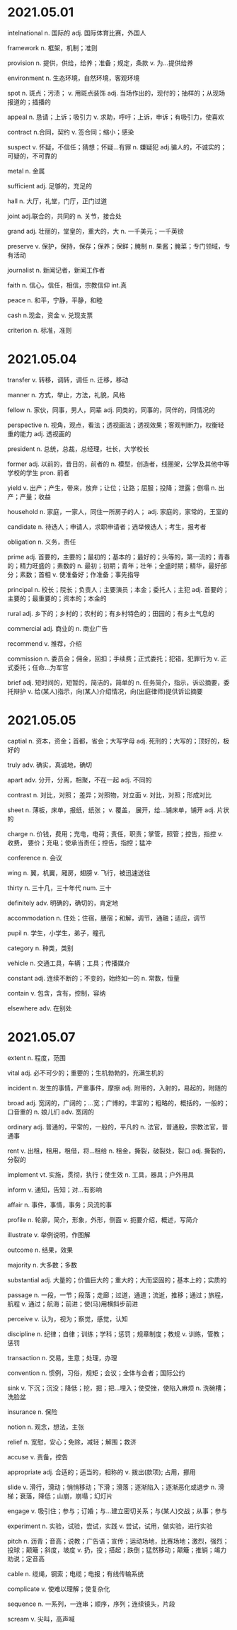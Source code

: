 # 2021.05.01

intelnational	n. 国际的	adj. 国际体育比赛，外国人

framework	n. 框架，机制；准则

provision	n. 提供，供给，给养；准备；规定，条款	v. 为...提供给养

environment	n. 生态环境，自然环境，客观环境

spot	n. 斑点；污渍；	v. 用斑点装饰	adj. 当场作出的，现付的；抽样的；从现场报道的；插播的

appeal	n. 恳请；上诉；吸引力	v. 求助，呼吁；上诉，申诉；有吸引力，使喜欢

contract	 n.合同，契约	v. 签合同；缩小；感染

suspect	v. 怀疑，不信任；猜想；怀疑...有罪	n. 嫌疑犯	adj.骗人的，不诚实的；可疑的，不可靠的

metal	n. 金属

sufficient	adj. 足够的，充足的

hall	n. 大厅，礼堂，门厅，正门过道

joint	adj.联合的，共同的	n. 关节，接合处

grand	adj. 壮丽的，堂皇的，重大的，大	n. 一千美元；一千英镑

preserve	v. 保护，保持，保存；保养；保鲜；腌制	n. 果酱；腌菜；专门领域，专有活动

journalist	n. 新闻记者，新闻工作者

faith	n. 信心，信任，相信，宗教信仰	int.真

peace	n. 和平，宁静，平静，和睦

cash	n.现金，资金	v. 兑现支票

criterion	n. 标准，准则



# 2021.05.04

transfer	v. 转移，调转，调任	n. 迁移，移动

manner	n. 方式，举止，方法，礼貌，风格

fellow	n. 家伙，同事，男人，同辈	adj. 同类的，同事的，同伴的，同情况的

perspective	n. 视角，观点，看法；透视画法；透视效果；客观判断力，权衡轻重的能力	adj. 透视画的

president	n. 总统，总裁，总经理，社长，大学校长

former	adj. 以前的，昔日的，前者的	n. 模型，创造者，线圈架，公学及其他中等学校的学生	pron. 前者

yield	v. 出产；产生，带来，放弃；让位；让路；屈服；投降；泄露；倒塌	n. 出产；产量；收益

household	n. 家庭，一家人，同住一所房子的人；	adj. 家庭的，家常的，王室的

candidate	n. 待选人；申请人，求职申请者；选举候选人；考生，报考者

obligation	n. 义务，责任

prime	adj. 首要的，主要的；最初的；基本的；最好的；头等的，第一流的；青春的；精力旺盛的；素数的	n. 最初；初期；青年；壮年；全盛时期；精华，最好部分；素数；首相	v. 使准备好；作准备；事先指导

principal	n. 校长；院长；负责人；主要演员；本金；委托人；主犯	adj. 首要的；主要的；最重要的；资本的；本金的

rural	adj. 乡下的；乡村的；农村的；有乡村特色的；田园的；有乡土气息的

commercial	adj. 商业的	n. 商业广告

recommend	v. 推荐，介绍

commission	n. 委员会；佣金，回扣；手续费；正式委托；犯错，犯罪行为	v. 正式委托；任命...为军官

brief	adj. 短时间的，短暂的，简洁的，简单的	n. 任务简介，指示，诉讼摘要，委托辩护	v. 给(某人)指示，向(某人)介绍情况，向(出庭律师)提供诉讼摘要

# 2021.05.05

captial	n. 资本，资金；首都，省会；大写字母	adj. 死刑的；大写的；顶好的，极好的

truly	adv. 确实，真诚地，确切

apart	adv. 分开，分离，相聚，不在一起	adj. 不同的

contrast	n. 对比，对照； 差异；对照物，对立面	v. 对比，对照；形成对比

sheet	n. 薄板，床单，报纸，纸张；	v. 覆盖， 展开，给...铺床单，铺开	adj. 片状的

charge	n. 价钱，费用；充电，电荷；责任，职责；掌管，照管；控告，指控	v. 收费， 要价；充电；使承当责任；控告，指控；猛冲

conference	n. 会议

wing	n. 翼，机翼，厢房，翅膀	v. 飞行，被迅速送往

thirty	n. 三十几，三十年代	num. 三十

definitely	adv. 明确的，确切的，肯定地

accommodation	n. 住处；住宿，膳宿；和解，调节，通融；适应，调节

pupil	n. 学生，小学生，弟子，瞳孔

category	n. 种类，类别

vehicle	n. 交通工具，车辆；工具；传播媒介

constant	adj. 连续不断的；不变的，始终如一的	n. 常数，恒量

contain	v. 包含，含有，控制，容纳

elsewhere	adv. 在别处

# 2021.05.07

extent	n. 程度，范围

vital	adj. 必不可少的；重要的；生机勃勃的，充满生机的

incident	n. 发生的事情，严重事件，摩擦	adj. 附带的，入射的，易起的，附随的

broad	adj. 宽阔的，广阔的；...宽；广博的，丰富的；粗略的，概括的，一般的；口音重的	n. 娘儿们	adv. 宽阔的

ordinary	adj. 普通的，平常的，一般的，平凡的	n. 法官，普通股，宗教法官，普通事

rent	v. 出租，租用，租借，将...租给	n. 租金，撕裂，破裂处，裂口	adj. 撕裂的，分裂的

implement	vt. 实施，贯彻，执行；使生效	n. 工具，器具；户外用具

inform	v. 通知，告知；对...有影响

affair	n. 事件，事情，事务；风流的事

profile	n. 轮廓，简介，形象，外形，侧面	v. 扼要介绍，概述，写简介

illustrate	v. 举例说明，作图解

outcome	n. 结果，效果

majority	n. 大多数；多数

substantial	adj. 大量的；价值巨大的；重大的；大而坚固的；基本上的；实质的

passage	n. 一段，一节；段落；走廊；过道，通道；流逝，推移；通过；旅程，航程	v. 通过；航海；前进；使(马)用横斜步前进

perceive	v. 认为，视为；察觉，感觉，认知

discipline	n. 纪律；自律；训练；学科；惩罚；规章制度；教规	v. 训练，管教；惩罚

transaction	n. 交易，生意；处理，办理

convention	n. 惯例，习俗，规矩；会议；全体与会者；国际公约

sink	v. 下沉；沉没；降低；挖，掘；把...埋入；使受挫，使陷入麻烦	n. 洗碗槽；洗脸盆

insurance	n. 保险

notion	n. 观念，想法，主张

relief	n. 宽慰，安心；免除，减轻；解围；救济

accuse	v. 责备，控告

appropriate	adj. 合适的；适当的，相称的	v. 拨出(款项); 占用，挪用

slide	v. 滑行，滑动；悄悄移动；下滑；滑落；逐渐陷入；逐渐恶化或退步	n. 滑梯；衰落，降低；山崩，崩塌；幻灯片

engage	v. 吸引住；参与；订婚；与...建立密切关系；与(某人)交战；从事；参与

experiment	n. 实验，试验，尝试，实践	v. 尝试，试用，做实验，进行实验

pitch	n. 沥青；音高；说教；广告语；宣传；运动场地，比赛场地；激烈，强烈；投球；颠簸；斜度，坡度	v. 扔，投；搭起；跌倒；猛然移动；颠簸；推销；竭力劝说；定音高

cable	n. 缆绳，钢索；电缆；电报；有线传输系统

complicate	v. 使难以理解；使复杂化

sequence	n. 一系列，一连串；顺序，序列；连续镜头，片段

scream	v. 尖叫，高声喊

